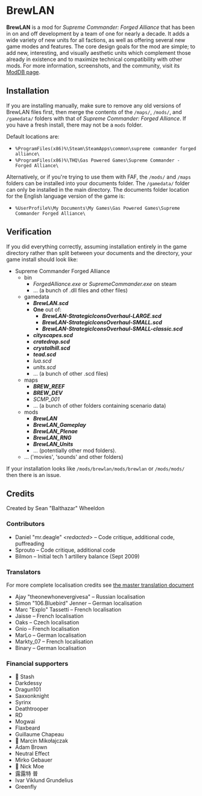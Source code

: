 # BrewLAN

**BrewLAN** is a mod for *Supreme Commander: Forged Alliance* that has been in on
and off development by a team of one for nearly a decade. It adds a wide variety
of new units for all factions, as well as offering several new game modes and
features. The core design goals for the mod are simple; to add new, interesting,
and visually aesthetic units which complement those already in existence and to
maximize technical compatibility with other mods. For more information, screenshots,
and the community, visit its [ModDB page](http://www.moddb.com/mods/brewlan).

## Installation
If you are installing manually, make sure to remove any old versions of BrewLAN
files first, then merge the contents of the `/maps/`, `/mods/`, and `/gamedata/`
folders with that of *Supreme Commander: Forged Alliance*. If you have a fresh
install, there may not be a `mods` folder.

Default locations are:
* `%ProgramFiles(x86)%\Steam\SteamApps\common\supreme commander forged alliance\`
* `%ProgramFiles(x86)%\THQ\Gas Powered Games\Supreme Commander - Forged Alliance\`

Alternatively, or if you're trying to use them with FAF, the `/mods/` and `/maps`
folders can be installed into your documents folder. The `/gamedata/` folder can
only be installed in the main directory. The documents folder location for the
English language version of the game is:

* `%UserProfile%\My Documents\My Games\Gas Powered Games\Supreme Commander Forged Alliance\`

## Verification
If you did everything correctly, assuming installation entirely in the game
directory rather than split between your documents and the directory, your game
install should look like:
* Supreme Commander Forged Alliance
    * bin
        * *ForgedAlliance.exe* or *SupremeCommander.exe* on steam
        * ... (a bunch of .dll files and other files)
    * gamedata
        * ***BrewLAN.scd***
        * **One** out of:
            * ***BrewLAN-StrategicIconsOverhaul-LARGE.scd***
            * ***BrewLAN-StrategicIconsOverhaul-SMALL.scd***
            * ***BrewLAN-StrategicIconsOverhaul-SMALL-classic.scd***
        * ***cityscapes.scd***
        * ***cratedrop.scd***
        * ***crystalhill.scd***
        * ***tead.scd***
        * *lua.scd*
        * *units.scd*
        * ... (a bunch of other .scd files)
    * maps
        * ***BREW_REEF***
        * ***BREW_DEV***
        * *SCMP_001*
        * ... (a bunch of other folders containing scenario data)
    * mods
        * ***BrewLAN***
        * ***BrewLAN_Gameplay***
        * ***BrewLAN_Plenae***
        * ***BrewLAN_RNG***
        * ***BrewLAN_Units***
        * ... (potentially other mod folders).
    * ... ('movies', 'sounds' and other folders)

If your installation looks like `/mods/brewlan/mods/brewlan` or `/mods/mods/` then there is an issue.

## Credits
Created by Sean "Balthazar" Wheeldon

### Contributors
- Daniel "mr.deagle" _\<redacted\>_ – Code critique, additional code, puffreading
- Sprouto – Code critique, additional code
- Bilmon – Initial tech 1 artillery balance (Sept 2009)

### Translators
For more complete localisation credits see [the master translation document](https://docs.google.com/spreadsheets/d/1z-Iwmi80R9JlQdwJgH6r8lswo2OhwiKUo8xkUAtXYug)
- Ajay "theonewhonevergivesa" – Russian localisation
- Simon "106.Bluebird" Jenner – German localisation
- Marc "Explo" Tassetti – French localisation
- Jaisse – French localisation
- Oaks – Czech localisation
- Gnio – French localisation
- MarLo – German localisation
- Markty_07 – French localisation
- Binary – German localisation

### Financial supporters
- 🦞 Stash
- Darkdessy
- Dragun101
- Saxxonknight
- Syrinx
- Deathtrooper
- RD
- Mogwai
- Flaxbeard
- Guillaume Chapeau
- 🦕 Marcin Mikołajczak
- Adam Brown
- Neutral Effect
- Mirko Gebauer
- 🦕 Nick Moe
- 露露特 普
- Ivar Viklund Grundelius
- Greenfly
